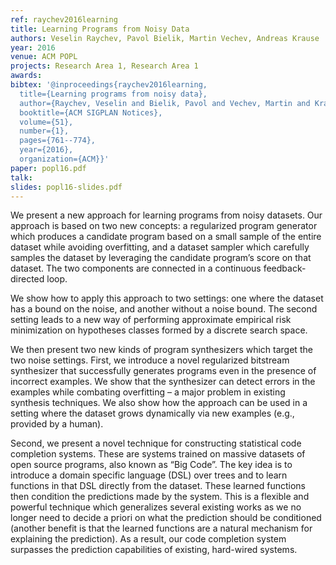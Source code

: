 ```yaml
---
ref: raychev2016learning
title: Learning Programs from Noisy Data
authors: Veselin Raychev, Pavol Bielik, Martin Vechev, Andreas Krause   
year: 2016
venue: ACM POPL
projects: Research Area 1, Research Area 1
awards:
bibtex: '@inproceedings{raychev2016learning,
  title={Learning programs from noisy data},
  author={Raychev, Veselin and Bielik, Pavol and Vechev, Martin and Krause, Andreas},
  booktitle={ACM SIGPLAN Notices},
  volume={51},
  number={1},
  pages={761--774},
  year={2016},
  organization={ACM}}'
paper: popl16.pdf
talk: 
slides: popl16-slides.pdf
---
```


We present a new approach for learning programs from noisy datasets. Our approach is based on two new concepts: a regularized program generator which produces a candidate program based on a small sample of the entire dataset while avoiding overfitting, and a dataset sampler which carefully samples the dataset by leveraging the candidate program’s score on that dataset. The two components are connected in a continuous feedback-directed loop.

We show how to apply this approach to two settings: one where the dataset has a bound on the noise, and another without a noise bound. The second setting leads to a new way of performing approximate empirical risk minimization on hypotheses classes formed by a discrete search space.

We then present two new kinds of program synthesizers which target the two noise settings. First, we introduce a novel regularized bitstream synthesizer that successfully generates programs even in the presence of incorrect examples. We show that the synthesizer can detect errors in the examples while combating overfitting – a major problem in existing synthesis techniques. We also show how the approach can be used in a setting where the dataset grows dynamically via new examples (e.g., provided by a human).

Second, we present a novel technique for constructing statistical code completion systems. These are systems trained on massive datasets of open source programs, also known as “Big Code”. The key idea is to introduce a domain specific language (DSL) over trees and to learn functions in that DSL directly from the dataset. These learned functions then condition the predictions made by the system. This is a flexible and powerful technique which generalizes several existing works as we no longer need to decide a priori on what the prediction should be conditioned (another benefit is that the learned functions are a natural mechanism for explaining the prediction). As a result, our code completion system surpasses the prediction capabilities of existing, hard-wired systems.